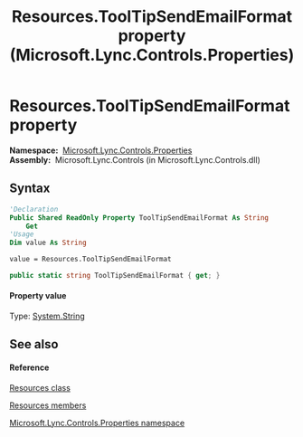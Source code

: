 ﻿---
title: Resources.ToolTipSendEmailFormat property  (Microsoft.Lync.Controls.Properties)
TOCTitle: 'ToolTipSendEmailFormat property '
ms:assetid: P:Microsoft.Lync.Controls.Properties.Resources.ToolTipSendEmailFormat_DI_3_UC_OCS14MrefLyncWPF
ms:mtpsurl: https://msdn.microsoft.com/en-us/library/microsoft.lync.controls.properties.resources.tooltipsendemailformat_di_3_uc_ocs14mreflyncwpf(v=office.15)
ms:contentKeyID: 48593967
ms.date: 07/28/2014
mtps_version: v=office.15
f1_keywords:
- Microsoft.Lync.Controls.Properties.Resources.ToolTipSendEmailFormat
dev_langs:
- CSharp
- JScript
- VB
- other
---

# Resources.ToolTipSendEmailFormat property

**Namespace:**  [Microsoft.Lync.Controls.Properties](microsoft-lync-controls-properties-namespace_1.md)  
**Assembly:**  Microsoft.Lync.Controls (in Microsoft.Lync.Controls.dll)

## Syntax

``` vb
'Declaration
Public Shared ReadOnly Property ToolTipSendEmailFormat As String
    Get
'Usage
Dim value As String

value = Resources.ToolTipSendEmailFormat
```

``` csharp
public static string ToolTipSendEmailFormat { get; }
```

#### Property value

Type: [System.String](http://msdn2.microsoft.com/en-us/library/s1wwdcbf)  

## See also

#### Reference

[Resources class](resources-class-microsoft-lync-controls-properties_1.md)

[Resources members](resources-members-microsoft-lync-controls-properties_1.md)

[Microsoft.Lync.Controls.Properties namespace](microsoft-lync-controls-properties-namespace_1.md)

